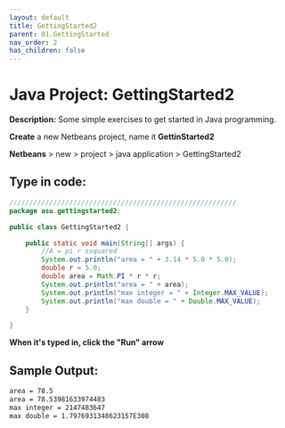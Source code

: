 ```yaml
---
layout: default
title: GettingStarted2
parent: 01.GettingStarted
nav_order: 2
has_children: false
---
```


# Java Project: GettingStarted2

**Description:** Some simple exercises to get started in Java programming.

**Create** a new Netbeans project, name it **GettinStarted2**

**Netbeans** > new > project > java application > GettingStarted2

## Type in code:

```java
/////////////////////////////////////////////////////////
package asu.gettingstarted2;

public class GettingStarted2 {

    public static void main(String[] args) {
        //A = pi r ssquared
        System.out.println("area = " + 3.14 * 5.0 * 5.0);
        double r = 5.0;
        double area = Math.PI * r * r;
        System.out.println("area = " + area);
        System.out.println("max integer = " + Integer.MAX_VALUE);
        System.out.println("max double = " + Double.MAX_VALUE);
    }

}
```

**When it's typed in, click the "Run" arrow**

## Sample Output:

```txt
area = 78.5
area = 78.53981633974483
max integer = 2147483647
max double = 1.7976931348623157E308
```